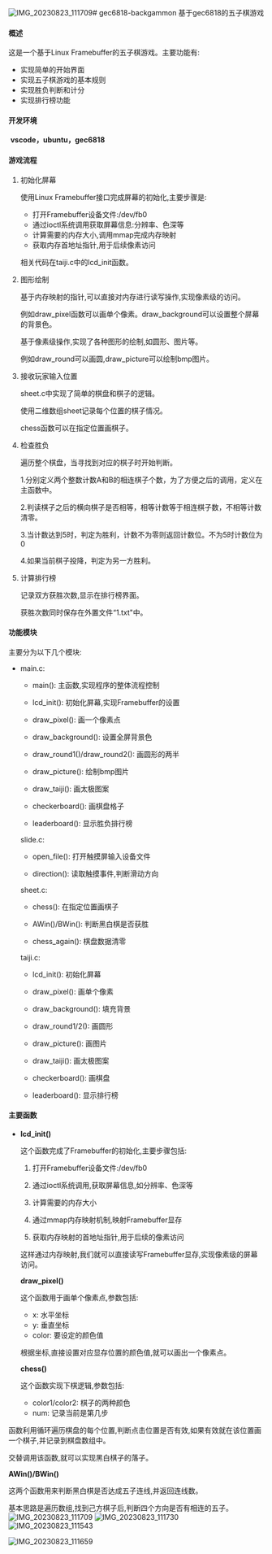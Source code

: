 ![IMG_20230823_111709](https://github.com/shengye2413/gec6818-backgammon/assets/73319935/f87cd8ca-7f97-4be4-ad53-755bdf0053c2)# gec6818-backgammon
基于gec6818的五子棋游戏
#### 概述

这是一个基于Linux Framebuffer的五子棋游戏。主要功能有:

- 实现简单的开始界面
- 实现五子棋游戏的基本规则
- 实现胜负判断和计分
- 实现排行榜功能

#### **开发环境**

​	**vscode，ubuntu，gec6818**

#### 游戏流程

1. 初始化屏幕

   使用Linux Framebuffer接口完成屏幕的初始化,主要步骤是:

   - 打开Framebuffer设备文件:/dev/fb0
   - 通过ioctl系统调用获取屏幕信息:分辨率、色深等
   - 计算需要的内存大小,调用mmap完成内存映射
   - 获取内存首地址指针,用于后续像素访问

   相关代码在taiji.c中的lcd_init函数。

2. 图形绘制

   基于内存映射的指针,可以直接对内存进行读写操作,实现像素级的访问。

   例如draw_pixel函数可以画单个像素。draw_background可以设置整个屏幕的背景色。

   基于像素级操作,实现了各种图形的绘制,如圆形、图片等。

   例如draw_round可以画圆,draw_picture可以绘制bmp图片。

3. 接收玩家输入位置

   sheet.c中实现了简单的棋盘和棋子的逻辑。

   使用二维数组sheet记录每个位置的棋子情况。

   chess函数可以在指定位置画棋子。

4. 检查胜负

   遍历整个棋盘，当寻找到对应的棋子时开始判断。

   1.分别定义两个整数计数A和B的相连棋子个数，为了方便之后的调用，定义在主函数中。

   2.判读棋子之后的横向棋子是否相等，相等计数等于相连棋子数，不相等计数清零。

   3.当计数达到5时，判定为胜利，计数不为零则返回计数位。不为5时计数位为0

   4.如果当前棋子投降，判定为另一方胜利。

5. 计算排行榜

   记录双方获胜次数,显示在排行榜界面。

   获胜次数同时保存在外置文件“1.txt"中。

#### 功能模块

主要分为以下几个模块:

- main.c:

  - main(): 主函数,实现程序的整体流程控制

  - lcd_init(): 初始化屏幕,实现Framebuffer的设置

  - draw_pixel(): 画一个像素点

  - draw_background(): 设置全屏背景色 

  - draw_round1()/draw_round2(): 画圆形的两半

  - draw_picture(): 绘制bmp图片

  - draw_taiji(): 画太极图案

  - checkerboard(): 画棋盘格子

  - leaderboard(): 显示胜负排行榜

  slide.c:

  - open_file(): 打开触摸屏输入设备文件

  - direction(): 读取触摸事件,判断滑动方向

  sheet.c:

  - chess(): 在指定位置画棋子

  - AWin()/BWin(): 判断黑白棋是否获胜

  - chess_again(): 棋盘数据清零

  taiji.c:

  - lcd_init(): 初始化屏幕

  - draw_pixel(): 画单个像素

  - draw_background(): 填充背景

  - draw_round1/2(): 画圆形

  - draw_picture(): 画图片 

  - draw_taiji(): 画太极图案

  - checkerboard(): 画棋盘

  - leaderboard(): 显示排行榜

#### 主要函数

- **lcd_init()**

  这个函数完成了Framebuffer的初始化,主要步骤包括:

  1. 打开Framebuffer设备文件:/dev/fb0

  2. 通过ioctl系统调用,获取屏幕信息,如分辨率、色深等

  3. 计算需要的内存大小

  4. 通过mmap内存映射机制,映射Framebuffer显存

  5. 获取内存映射的首地址指针,用于后续的像素访问

  这样通过内存映射,我们就可以直接读写Framebuffer显存,实现像素级的屏幕访问。

  **draw_pixel()**

  这个函数用于画单个像素点,参数包括:

  - x: 水平坐标
  - y: 垂直坐标  
  - color: 要设定的颜色值

  根据坐标,直接设置对应显存位置的颜色值,就可以画出一个像素点。

  **chess()** 

  这个函数实现下棋逻辑,参数包括:

  - color1/color2: 棋子的两种颜色
  - num: 记录当前是第几步


函数利用循环遍历棋盘的每个位置,判断点击位置是否有效,如果有效就在该位置画一个棋子,并记录到棋盘数组中。

交替调用该函数,就可以实现黑白棋子的落子。

**AWin()/BWin()**

这两个函数用来判断黑白棋是否达成五子连线,并返回连线数。

基本思路是遍历数组,找到己方棋子后,判断四个方向是否有相连的五子。
![IMG_20230823_111709](https://github.com/shengye2413/gec6818-backgammon/assets/73319935/d62f7f4b-bea8-4b23-8f1c-8cf46bccd35e)
![IMG_20230823_111730](https://github.com/shengye2413/gec6818-backgammon/assets/73319935/db34d756-e7aa-4ce4-a0f9-c20c600b2bf9)
![IMG_20230823_111543](https://github.com/shengye2413/gec6818-backgammon/assets/73319935/bfa46716-7152-478d-999d-aa03f32ccfdd)

![IMG_20230823_111659](https://github.com/shengye2413/gec6818-backgammon/assets/73319935/e4e32864-f769-451a-a009-af02ed65f5a4)


